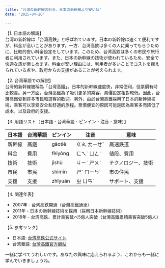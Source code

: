 ```yaml
---
title: "台湾の新幹線の料金、日本の新幹線より安いね"
date: "2025-04-20"

---
```


【1. 日本語の解説】  
台湾の新幹線は「台湾高鉄」と呼ばれています。日本の新幹線は速くて便利ですが、料金が高いことがあります。一方、台湾高鉄は多くの人に乗ってもらうために、比較的安い料金設定をしています。このため、台湾高鉄は多くの市民や旅行者に利用されています。また、日本の新幹線の技術が使われているため、安全で快適な旅が楽しめます。料金が安い理由には、利用者が多いことでコストを抑えられている点や、政府からの支援があることが考えられます。

【2. 台湾華語での解説】  
台灣的新幹線被稱為「台灣高鐵」。日本的新幹線速度快，非常便利，但票價有時比較貴。另一方面，台灣高鐵為了吸引更多的乘客，票價設定相對較低。因此，台灣高鐵受到許多市民和遊客的歡迎。另外，由於台灣高鐵採用了日本的新幹線技術，乘客可以享受安全和舒適的旅程。票價便宜的原因可能是因為乘客多而降低了成本，以及政府的支援。

【3. 用語リスト（日本語・台湾華語・ピンイン・注音・意味）】  

| 日本語 | 台湾華語 | ピンイン | 注音 | 意味 |
| --- | --- | --- | --- | --- |
| 新幹線 | 高鐵 | gāotiě | ㄍㄠ ㄊㄧㄝˇ | 高速鉄道 |
| 料金 | 費用 | fèiyòng | ㄈㄟˋ ㄩㄥˋ | 値段、費用 |
| 技術 | 技術 | jìshù | ㄐㄧˋ ㄕㄨˋ | テクノロジー、技術 |
| 市民 | 市民 | shìmín | ㄕˋ ㄇㄧㄣˊ | 市の住民 |
| 支援 | 支援 | zhīyuán | ㄓ ㄩㄢˊ | サポート、支援 |

【4. 関連年表】  
- 2007年 - 台湾高鉄開通（台灣高鐵通車）  
- 2011年 - 日本の新幹線技術を採用（採用日本新幹線技術）  
- 2018年 - 台湾高鉄、累計乗客延べ5億人突破（台灣高鐵累積乘客突破5億人）  

【5. 参考リンク】  
- 日本語: [台湾高鉄公式サイト](https://www.thsrc.com.tw/)
- 台湾華語: [台灣高鐵官方網站](https://www.thsrc.com.tw/)

一緒に学べてうれしいです。あなたの興味に応えられるよう、これからも一緒に学んでいきましょうね。
